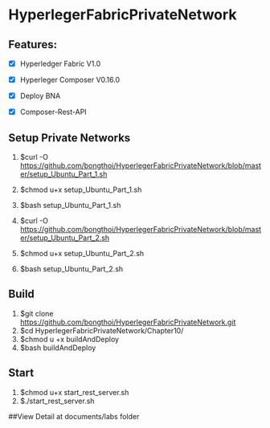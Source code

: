 # HyperlegerFabricPrivateNetwork

## Features:
- [x] Hyperledger Fabric V1.0
- [x] Hyperleger Composer V0.16.0
- [x] Deploy BNA
- [x] Composer-Rest-API


## Setup Private Networks
1. $curl -O https://github.com/bongthoi/HyperlegerFabricPrivateNetwork/blob/master/setup_Ubuntu_Part_1.sh
2. $chmod u+x setup_Ubuntu_Part_1.sh
3. $bash setup_Ubuntu_Part_1.sh

1. $curl -O https://github.com/bongthoi/HyperlegerFabricPrivateNetwork/blob/master/setup_Ubuntu_Part_2.sh
2. $chmod u+x setup_Ubuntu_Part_2.sh
3. $bash setup_Ubuntu_Part_2.sh

## Build
1. $git clone https://github.com/bongthoi/HyperlegerFabricPrivateNetwork.git
2. $cd HyperlegerFabricPrivateNetwork/Chapter10/
3. $chmod u +x buildAndDeploy
4. $bash buildAndDeploy

## Start
1. $chmod u+x  start_rest_server.sh
2. $./start_rest_server.sh



##View Detail at documents/labs folder

